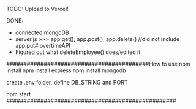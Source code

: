 TODO:
Upload to Vercel!


DONE:
- connected mongoDB
- server.js >>> app.get(), app.post(), app.delete()
//did not include app.put# overtimeAPI
- Figured out what deleteEmployee() does/edited it


##########################################How to use
npm install
npm install express
npm install mongodb

create .env folder, define DB_STRING and PORT

npm start
##################################################